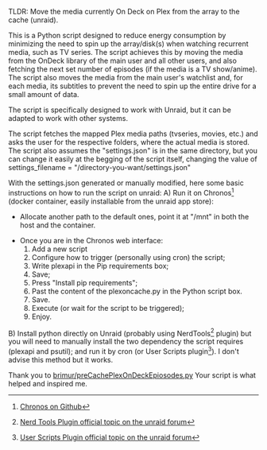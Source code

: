 TLDR: Move the media currently On Deck on Plex from the array to the cache (unraid).

This is a Python script designed to reduce energy consumption by minimizing the need to spin up the array/disk(s) when watching recurrent media, such as TV series. The script achieves this by moving the media from the OnDeck library of the main user and all other users, and also fetching the next set number of episodes (if the media is a TV show/anime). The script also moves the media from the main user's watchlist and, for each media, its subtitles to prevent the need to spin up the entire drive for a small amount of data.

The script is specifically designed to work with Unraid, but it can be adapted to work with other systems. 

The script fetches the mapped Plex media paths (tvseries, movies, etc.) and asks the user for the respective folders, where the actual media is stored.
The script also assumes the "settings.json" is in the same directory, but you can change it easily at the begging of the script itself, changing the value of settings_filename = "/directory-you-want/settings.json"

With the settings.json generated or manually modified, here some basic instructions on how to run the script on unraid:
A) Run it on Chronos[^3] (docker container, easily installable from the unraid app store):
* Allocate another path to the default ones, point it at "/mnt" in both the host and the container. 
- Once you are in the Chronos web interface: 
  1. Add a new script
  2. Configure how to trigger (personally using cron) the script; 
  3. Write plexapi in the Pip requirements box;
  4. Save;
  5. Press "Install pip requirements";
  6. Past the content of the plexoncache.py in the Python script box. 
  7. Save. 
  8. Execute (or wait for the script to be triggered); 
  9. Enjoy.

B) Install python directly on Unraid (probably using NerdTools[^4] plugin) but you will need to manually install the two dependency the script requires (plexapi and psutil); and run it by cron (or User Scripts plugin[^5]). I don't advise this method but it works.


Thank you to [brimur/preCachePlexOnDeckEpiosodes.py](https://gist.github.com/brimur/95277e75ca399d5d52b61e6aa192d1cd) Your script is what helped and inspired me.

[^1]: If you want to fetch more episodes, change this variable at the beginning of the script "number_episodes".
[^2]: [Official guide on how to fetch the token.](https://support.plex.tv/articles/204059436-finding-an-authentication-token-x-plex-token/)
[^3]: [Chronos on Github](https://github.com/simse/chronos)
[^4]: [Nerd Tools Plugin official topic on the unraid forum](https://forums.unraid.net/topic/129200-plug-in-nerdtools/)
[^5]: [User Scripts Plugin official topic on the unraid forum](https://forums.unraid.net/topic/48286-plugin-ca-user-scripts/)
